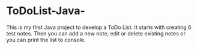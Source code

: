 # ToDoList-Java-
This is my first Java project to develop a ToDo List.
It starts with creating 6 test notes.
Then you can add a new note, edit or delete existing notes or you can print the list to console.
